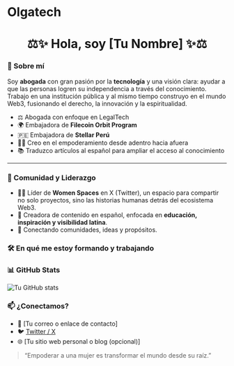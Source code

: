# Olgatech
<h1 align="center">⚖️✨ Hola, soy [Tu Nombre] ✨⚖️</h1>

### 🌟 Sobre mí

Soy **abogada** con gran pasión por la **tecnología** y una visión clara: ayudar a que las personas logren su independencia a través del conocimiento. Trabajo en una institución pública y al mismo tiempo construyo en el mundo Web3, fusionando el derecho, la innovación y la espiritualidad.

- ⚖️ Abogada con enfoque en LegalTech  
- 🌍 Embajadora de **Filecoin Orbit Program**  
- 🇵🇪 Embajadora de **Stellar Perú**  
- 🧘‍♀️ Creo en el empoderamiento desde adentro hacia afuera  
- 📚 Traduzco artículos al español para ampliar el acceso al conocimiento  

---

### 💬 Comunidad y Liderazgo

- 👩‍💻 Líder de **Women Spaces** en X (Twitter), un espacio para compartir no solo proyectos, sino las historias humanas detrás del ecosistema Web3.
- 🎤 Creadora de contenido en español, enfocada en **educación, inspiración y visibilidad latina**.
- 🤝 Conectando comunidades, ideas y propósitos.


### 🛠️ En qué me estoy formando y trabajando



### 📊 GitHub Stats

![Tu GitHub stats](https://github-readme-stats.vercel.app/api?username=TU_USUARIO_AQUI&show_icons=true&theme=tokyonight)


### 📫 ¿Conectamos?

- 💌 [Tu correo o enlace de contacto]
- 🐦 [Twitter / X](https://twitter.com/tu_usuario)
- 🌐 [Tu sitio web personal o blog (opcional)]


> “Empoderar a una mujer es transformar el mundo desde su raíz.”  
